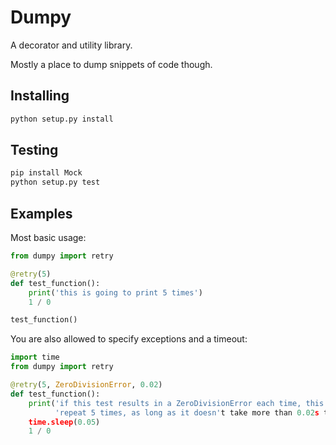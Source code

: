 Dumpy
=====

A decorator and utility library.

Mostly a place to dump snippets of code though.

Installing
----------

```sh
python setup.py install
```

Testing
-------

```sh
pip install Mock
python setup.py test
```

Examples
--------

Most basic usage:

```python
from dumpy import retry

@retry(5)
def test_function():
    print('this is going to print 5 times')
    1 / 0

test_function()
```

You are also allowed to specify exceptions and a timeout:

```python
import time
from dumpy import retry

@retry(5, ZeroDivisionError, 0.02)
def test_function():
    print('if this test results in a ZeroDivisionError each time, this will '
          'repeat 5 times, as long as it doesn't take more than 0.02s to run.')
    time.sleep(0.05)
    1 / 0
```
